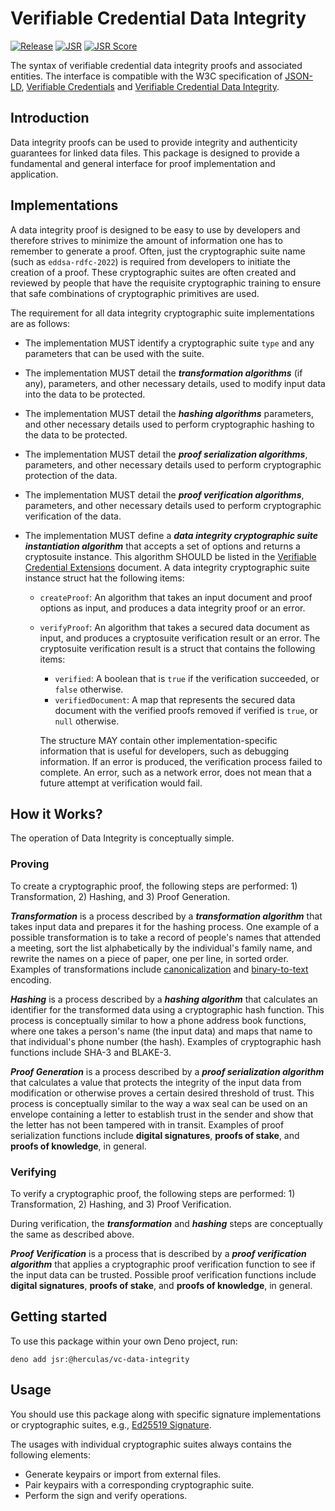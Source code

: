 # Verifiable Credential Data Integrity

[![Release](https://github.com/herculas/vc-data-integrity/actions/workflows/release.yml/badge.svg)](https://github.com/herculas/vc-data-integrity/actions/workflows/release.yml)
[![JSR](https://jsr.io/badges/@herculas/vc-data-integrity)](https://jsr.io/@herculas/vc-data-integrity)
[![JSR Score](https://jsr.io/badges/@herculas/vc-data-integrity/score)](https://jsr.io/@herculas/vc-data-integrity)

The syntax of verifiable credential data integrity proofs and associated entities. The interface is compatible with the
W3C specification of [JSON-LD](https://www.w3.org/TR/json-ld11/),
[Verifiable Credentials](https://www.w3.org/TR/vc-data-model-2.0/) and
[Verifiable Credential Data Integrity](https://www.w3.org/TR/vc-data-integrity/).

## Introduction

Data integrity proofs can be used to provide integrity and authenticity guarantees for linked data files. This package
is designed to provide a fundamental and general interface for proof implementation and application.

## Implementations

A data integrity proof is designed to be easy to use by developers and therefore strives to minimize the amount of
information one has to remember to generate a proof. Often, just the cryptographic suite name (such as
`eddsa-rdfc-2022`) is required from developers to initiate the creation of a proof. These cryptographic suites are often
created and reviewed by people that have the requisite cryptographic training to ensure that safe combinations of
cryptographic primitives are used.

The requirement for all data integrity cryptographic suite implementations are as follows:

- The implementation MUST identify a cryptographic suite `type` and any parameters that can be used with the suite.
- The implementation MUST detail the **_transformation algorithms_** (if any), parameters, and other necessary details,
  used to modify input data into the data to be protected.
- The implementation MUST detail the **_hashing algorithms_** parameters, and other necessary details used to perform
  cryptographic hashing to the data to be protected.
- The implementation MUST detail the **_proof serialization algorithms_**, parameters, and other necessary details used
  to perform cryptographic protection of the data.
- The implementation MUST detail the **_proof verification algorithms_**, parameters, and other necessary details used
  to perform cryptographic verification of the data.
- The implementation MUST define a **_data integrity cryptographic suite instantiation algorithm_** that accepts a set
  of options and returns a cryptosuite instance. This algorithm SHOULD be listed in the
  [Verifiable Credential Extensions](https://w3c.github.io/vc-extensions/) document. A data integrity cryptographic
  suite instance struct hat the following items:

  - `createProof`: An algorithm that takes an input document and proof options as input, and produces a data integrity
    proof or an error.
  - `verifyProof`: An algorithm that takes a secured data document as input, and produces a cryptosuite verification
    result or an error. The cryptosuite verification result is a struct that contains the following items:

    - `verified`: A boolean that is `true` if the verification succeeded, or `false` otherwise.
    - `verifiedDocument`: A map that represents the secured data document with the verified proofs removed if verified
      is `true`, or `null` otherwise.

    The structure MAY contain other implementation-specific information that is useful for developers, such as debugging
    information. If an error is produced, the verification process failed to complete. An error, such as a network
    error, does not mean that a future attempt at verification would fail.

## How it Works?

The operation of Data Integrity is conceptually simple.

### Proving

To create a cryptographic proof, the following steps are performed: 1) Transformation, 2) Hashing, and 3) Proof
Generation.

**_Transformation_** is a process described by a **_transformation algorithm_** that takes input data and prepares it
for the hashing process. One example of a possible transformation is to take a record of people's names that attended a
meeting, sort the list alphabetically by the individual's family name, and rewrite the names on a piece of paper, one
per line, in sorted order. Examples of transformations include
[canonicalization](https://en.wikipedia.org/wiki/Canonicalization) and
[binary-to-text](https://en.wikipedia.org/wiki/Binary-to-text_encoding) encoding.

**_Hashing_** is a process described by a **_hashing algorithm_** that calculates an identifier for the transformed data
using a cryptographic hash function. This process is conceptually similar to how a phone address book functions, where
one takes a person's name (the input data) and maps that name to that individual's phone number (the hash). Examples of
cryptographic hash functions include SHA-3 and BLAKE-3.

**_Proof Generation_** is a process described by a **_proof serialization algorithm_** that calculates a value that
protects the integrity of the input data from modification or otherwise proves a certain desired threshold of trust.
This process is conceptually similar to the way a wax seal can be used on an envelope containing a letter to establish
trust in the sender and show that the letter has not been tampered with in transit. Examples of proof serialization
functions include **digital signatures**, **proofs of stake**, and **proofs of knowledge**, in general.

### Verifying

To verify a cryptographic proof, the following steps are performed: 1) Transformation, 2) Hashing, and 3) Proof
Verification.

During verification, the **_transformation_** and **_hashing_** steps are conceptually the same as described above.

**_Proof Verification_** is a process that is described by a **_proof verification algorithm_** that applies a
cryptographic proof verification function to see if the input data can be trusted. Possible proof verification functions
include **digital signatures**, **proofs of stake**, and **proofs of knowledge**, in general.

## Getting started

To use this package within your own Deno project, run:

```shell
deno add jsr:@herculas/vc-data-integrity
```

## Usage

You should use this package along with specific signature implementations or cryptographic suites, e.g.,
[Ed25519 Signature](https://jsr.io/@crumble-jon/ld-sig-ed25519).

The usages with individual cryptographic suites always contains the following elements:

- Generate keypairs or import from external files.
- Pair keypairs with a corresponding cryptographic suite.
- Perform the sign and verify operations.

